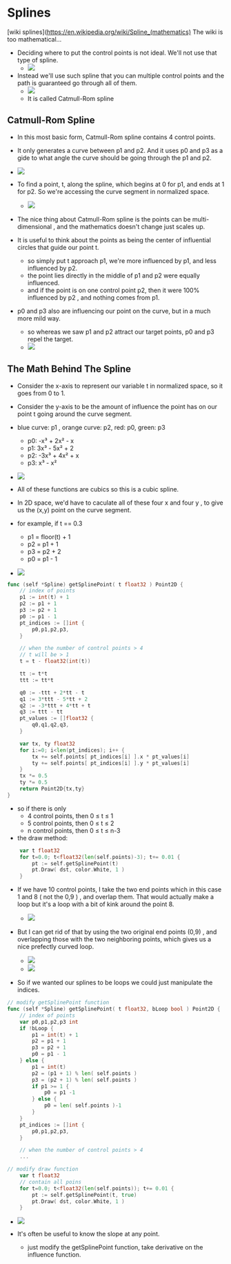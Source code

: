 
# Splines

[wiki splines](https://en.wikipedia.org/wiki/Spline_(mathematics)  The wiki is too mathematical...

- Deciding where to put the control points is not ideal. We'll not use that type of spline.
    - ![](imgs/spline_notdo.png)
- Instead we'll use such spline that you can multiple control points and the path is guaranteed go through all of them.
    - ![](imgs/spline_willuse.png)
    - It is called Catmull-Rom spline

## Catmull-Rom Spline

- In this most basic form, Catmull-Rom spline contains 4 control points. 
- It only generates a curve between p1 and p2. And it uses p0 and p3 as a gide to what angle the curve should be going through the p1 and p2. 
- ![](imgs/spline_catmull_rom.png)

- To find a point, t,  along the spline, which begins at 0 for p1, and ends at 1 for p2. So we're accessing the curve segment in normalized space. 
    - ![](imgs/spline_t_point.png)
- The nice thing about Catmull-Rom spline is the points can be multi-dimensional , and the mathematics doesn't change just scales up.  
- It is useful to think about the points as being the center of influential circles that guide our point t.
    - so simply put t approach p1, we're more influenced by p1, and less influenced by p2.
    - the point lies directly in the middle of p1 and p2 were equally influenced.
    - and if the point is on one control point p2,  then it were 100% influenced by p2 , and nothing comes from p1.
- p0 and p3 also are influencing our point on the curve, but in a much more mild way.
    - so whereas we saw p1 and p2 attract our target points, p0 and p3 repel the target. 
    - ![](imgs/spline_p0p3.png)


## The Math Behind The Spline

- Consider the x-axis to represent our variable t in normalized space, so it goes from 0 to 1.
- Consider the y-axis to be the amount of influence the point has on our point t going around the curve segment. 
- blue curve: p1 , orange curve: p2,  red: p0,  green: p3
    - p0: -x³ + 2x² - x
    - p1: 3x³ - 5x² + 2
    - p2: -3x³ + 4x² + x
    - p3: x³ - x²
- ![](imgs/spline_math.png)
- All of these functions are cubics so this is a cubic spline.
- In 2D space, we'd have to caculate all of these four x and four y , to give us the (x,y) point on the curve segment.

- for example, if t == 0.3 
    - p1 = floor(t) + 1
    - p2 = p1 + 1
    - p3 = p2 + 2
    - p0 = p1 - 1
- ![](imgs/spline_t_0.3.png)

```go
func (self *Spline) getSplinePoint( t float32 ) Point2D {
    // index of points
    p1 := int(t) + 1
    p2 := p1 + 1
    p3 := p2 + 1
    p0 := p1 - 1
    pt_indices := []int {
        p0,p1,p2,p3,
    }

    // when the number of control points > 4
    // t will be > 1
    t = t - float32(int(t))

    tt := t*t
    ttt := tt*t

    q0 := -ttt + 2*tt - t
    q1 := 3*ttt - 5*tt + 2
    q2 := -3*ttt + 4*tt + t
    q3 := ttt - tt
    pt_values := []float32 {
        q0,q1,q2,q3,
    }

    var tx, ty float32
    for i:=0; i<len(pt_indices); i++ {
        tx += self.points[ pt_indices[i] ].x * pt_values[i]
        ty += self.points[ pt_indices[i] ].y * pt_values[i]
    }
    tx *= 0.5
    ty *= 0.5
    return Point2D{tx,ty}
}
```

- so if there is only 
    - 4 control points, then 0 ≤ t ≤ 1
    - 5 control points, then 0 ≤ t ≤ 2
    - n control points, then 0 ≤ t ≤ n-3
- the draw method:
```go
    var t float32
    for t=0.0; t<float32(len(self.points)-3); t+= 0.01 {
        pt := self.getSplinePoint(t)
        pt.Draw( dst, color.White, 1 )
    }
```

- If we have 10 control points,  I take the two end points which in this case 1 and 8 ( not the 0,9 ) ,  and overlap them.  That would actually make a loop but it's a loop with a bit of kink around the point 8. 
    - ![](imgs/spline_curved_loop_0.png)
- But I can get rid of that by using the two original end points (0,9) , and overlapping those with the two neighboring points, which gives us a nice prefectly curved loop.
    - ![](imgs/spline_curved_loop_1.png)
    - ![](imgs/spline_curved_loop_2.png)

- So if we wanted our splines to be loops we could just manipulate the indices.


```go
// modify getSplinePoint function
func (self *Spline) getSplinePoint( t float32, bLoop bool ) Point2D {
    // index of points
    var p0,p1,p2,p3 int
    if !bLoop {
        p1 = int(t) + 1
        p2 = p1 + 1
        p3 = p2 + 1
        p0 = p1 - 1
    } else {
        p1 = int(t)
        p2 = (p1 + 1) % len( self.points )
        p3 = (p2 + 1) % len( self.points )
        if p1 >= 1 {
            p0 = p1 -1
        } else {
            p0 = len( self.points )-1
        }
    }
    pt_indices := []int {
        p0,p1,p2,p3,
    }

    // when the number of control points > 4
    ...
```

```go
// modify draw function
    var t float32
    // contain all poins
    for t=0.0; t<float32(len(self.points)); t+= 0.01 {
        pt := self.getSplinePoint(t, true)
        pt.Draw( dst, color.White, 1 )
    }
```

- ![](imgs/spline_curved_loop_3.png)

- It's often be useful to know the slope at any point. 
    - just modify the getSplinePoint function, take derivative on the influence function.





